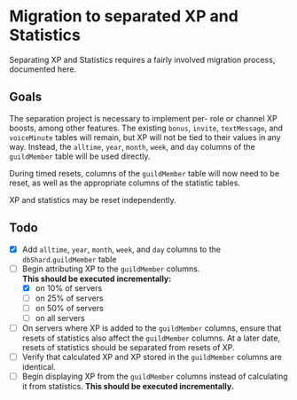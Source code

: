 # Migration to separated XP and Statistics

Separating XP and Statistics requires a fairly involved migration process, documented here.

## Goals

The separation project is necessary to implement per- role or channel XP boosts, among other features.
The existing `bonus`, `invite`, `textMessage`, and `voiceMinute` tables will remain,
but XP will not be tied to their values in any way.
Instead, the `alltime`, `year`, `month`, `week`, and `day` columns of the `guildMember` table will be used directly.

During timed resets, columns of the `guildMember` table will now need to be reset,
as well as the appropriate columns of the statistic tables.

XP and statistics may be reset independently.

## Todo

- [x] Add `alltime`, `year`, `month`, `week`, and `day` columns to the `dbShard`.`guildMember` table
- [ ] Begin attributing XP to the `guildMember` columns.<br/>**This should be executed incrementally:**
  - [x] on 10% of servers
  - [ ] on 25% of servers
  - [ ] on 50% of servers
  - [ ] on all servers
- [ ] On servers where XP is added to the `guildMember` columns,
      ensure that resets of statistics also affect the `guildMember` columns.
      At a later date, resets of statistics should be separated from resets of XP.
- [ ] Verify that calculated XP and XP stored in the `guildMember` columns are identical.
- [ ] Begin displaying XP from the `guildMember` columns instead of calculating it from statistics. **This should be executed incrementally.**
